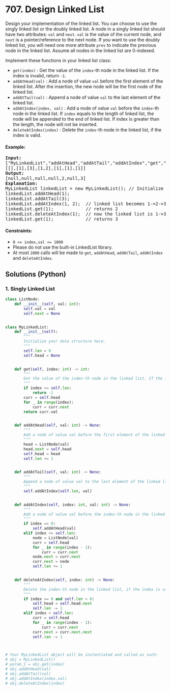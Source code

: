 # 707. Design Linked List
Design your implementation of the linked list. You can choose to use the singly linked list or the doubly linked list. A node in a singly linked list should have two attributes: ```val``` and ```next```. ```val``` is the value of the current node, and ```next``` is a pointer/reference to the next node. If you want to use the doubly linked list, you will need one more attribute ```prev``` to indicate the previous node in the linked list. Assume all nodes in the linked list are 0-indexed.

Implement these functions in your linked list class:
* ```get(index)``` : Get the value of the ```index```-th node in the linked list. If the index is invalid, return ```-1```.
* ```addAtHead(val)``` : Add a node of value ```val``` before the first element of the linked list. After the insertion, the new node will be the first node of the linked list.
* ```addAtTail(val)``` : Append a node of value ```val``` to the last element of the linked list.
* ```addAtIndex(index, val)``` : Add a node of value ```val``` before the ```index```-th node in the linked list. If ```index``` equals to the length of linked list, the node will be appended to the end of linked list. If index is greater than the length, the node will not be inserted.
* ```deleteAtIndex(index)``` : Delete the ```index```-th node in the linked list, if the index is valid.

#### Example:
<pre>
<strong>Input:</strong>
["MyLinkedList","addAtHead","addAtTail","addAtIndex","get","deleteAtIndex","get"]
[[],[1],[3],[1,2],[1],[1],[1]]
<strong>Output:</strong>
[null,null,null,null,2,null,3]
<strong>Explanation:</strong>
MyLinkedList linkedList = new MyLinkedList(); // Initialize empty LinkedList
linkedList.addAtHead(1);
linkedList.addAtTail(3);
linkedList.addAtIndex(1, 2);  // linked list becomes 1->2->3
linkedList.get(1);            // returns 2
linkedList.deleteAtIndex(1);  // now the linked list is 1->3
linkedList.get(1);            // returns 3
</pre>

#### Constraints:
* ```0 <= index,val <= 1000```
* Please do not use the built-in LinkedList library.
* At most ```2000``` calls will be made to ```get```, ```addAtHead```, ```addAtTail```,  ```addAtIndex``` and ```deleteAtIndex```.

## Solutions (Python)

### 1. Singly Linked List
```Python
class ListNode:
    def __init__(self, val: int):
        self.val = val
        self.next = None


class MyLinkedList:
    def __init__(self):
        """
        Initialize your data structure here.
        """
        self.len = 0
        self.head = None


    def get(self, index: int) -> int:
        """
        Get the value of the index-th node in the linked list. If the index is invalid, return -1.
        """
        if index >= self.len:
            return -1
        curr = self.head
        for _ in range(index):
            curr = curr.next
        return curr.val


    def addAtHead(self, val: int) -> None:
        """
        Add a node of value val before the first element of the linked list. After the insertion, the new node will be the first node of the linked list.
        """
        head = ListNode(val)
        head.next = self.head
        self.head = head
        self.len += 1


    def addAtTail(self, val: int) -> None:
        """
        Append a node of value val to the last element of the linked list.
        """
        self.addAtIndex(self.len, val)


    def addAtIndex(self, index: int, val: int) -> None:
        """
        Add a node of value val before the index-th node in the linked list. If index equals to the length of linked list, the node will be appended to the end of linked list. If index is greater than the length, the node will not be inserted.
        """
        if index == 0:
            self.addAtHead(val)
        elif index <= self.len:
            node = ListNode(val)
            curr = self.head
            for _ in range(index - 1):
                curr = curr.next
            node.next = curr.next
            curr.next = node
            self.len += 1


    def deleteAtIndex(self, index: int) -> None:
        """
        Delete the index-th node in the linked list, if the index is valid.
        """
        if index == 0 and self.len > 0:
            self.head = self.head.next
            self.len -= 1
        elif index < self.len:
            curr = self.head
            for _ in range(index - 1):
                curr = curr.next
            curr.next = curr.next.next
            self.len -= 1



# Your MyLinkedList object will be instantiated and called as such:
# obj = MyLinkedList()
# param_1 = obj.get(index)
# obj.addAtHead(val)
# obj.addAtTail(val)
# obj.addAtIndex(index,val)
# obj.deleteAtIndex(index)
```
